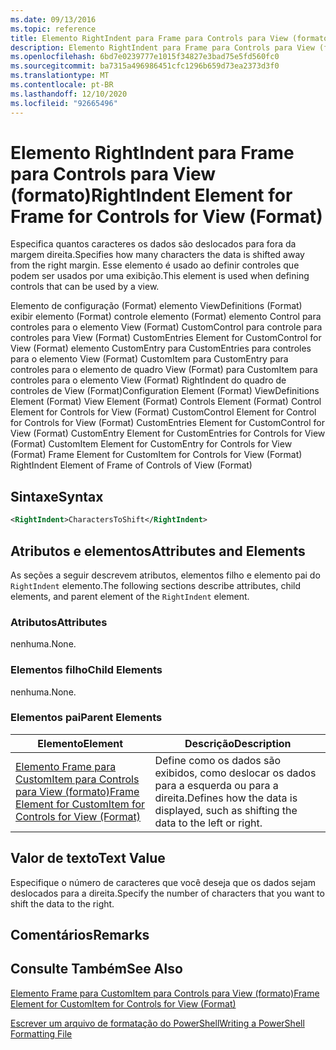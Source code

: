 ```yaml
---
ms.date: 09/13/2016
ms.topic: reference
title: Elemento RightIndent para Frame para Controls para View (formato)
description: Elemento RightIndent para Frame para Controls para View (formato)
ms.openlocfilehash: 6bd7e0239777e1015f34827e3bad75e5fd560fc0
ms.sourcegitcommit: ba7315a496986451cfc1296b659d73ea2373d3f0
ms.translationtype: MT
ms.contentlocale: pt-BR
ms.lasthandoff: 12/10/2020
ms.locfileid: "92665496"
---
```

# <a name="rightindent-element-for-frame-for-controls-for-view-format"></a><span data-ttu-id="bed56-103">Elemento RightIndent para Frame para Controls para View (formato)</span><span class="sxs-lookup"><span data-stu-id="bed56-103">RightIndent Element for Frame for Controls for View (Format)</span></span>

<span data-ttu-id="bed56-104">Especifica quantos caracteres os dados são deslocados para fora da margem direita.</span><span class="sxs-lookup"><span data-stu-id="bed56-104">Specifies how many characters the data is shifted away from the right margin.</span></span> <span data-ttu-id="bed56-105">Esse elemento é usado ao definir controles que podem ser usados por uma exibição.</span><span class="sxs-lookup"><span data-stu-id="bed56-105">This element is used when defining controls that can be used by a view.</span></span>

<span data-ttu-id="bed56-106">Elemento de configuração (Format) elemento ViewDefinitions (Format) exibir elemento (Format) controle elemento (Format) elemento Control para controles para o elemento View (Format) CustomControl para controle para controles para View (Format) CustomEntries Element for CustomControl for View (Format) elemento CustomEntry para CustomEntries para controles para o elemento View (Format) CustomItem para CustomEntry para controles para o elemento de quadro View (Format) para CustomItem para controles para o elemento View (Format) RightIndent do quadro de controles de View (Format)</span><span class="sxs-lookup"><span data-stu-id="bed56-106">Configuration Element (Format) ViewDefinitions Element (Format) View Element (Format) Controls Element (Format) Control Element for Controls for View (Format) CustomControl Element for Control for Controls for View (Format) CustomEntries Element for CustomControl for View (Format) CustomEntry Element for CustomEntries for Controls for View (Format) CustomItem Element for CustomEntry for Controls for View (Format) Frame Element for CustomItem for Controls for View (Format) RightIndent Element of Frame of Controls of View (Format)</span></span>

## <a name="syntax"></a><span data-ttu-id="bed56-107">Sintaxe</span><span class="sxs-lookup"><span data-stu-id="bed56-107">Syntax</span></span>

```xml
<RightIndent>CharactersToShift</RightIndent>
```

## <a name="attributes-and-elements"></a><span data-ttu-id="bed56-108">Atributos e elementos</span><span class="sxs-lookup"><span data-stu-id="bed56-108">Attributes and Elements</span></span>

<span data-ttu-id="bed56-109">As seções a seguir descrevem atributos, elementos filho e elemento pai do `RightIndent` elemento.</span><span class="sxs-lookup"><span data-stu-id="bed56-109">The following sections describe attributes, child elements, and parent element of the `RightIndent` element.</span></span>

### <a name="attributes"></a><span data-ttu-id="bed56-110">Atributos</span><span class="sxs-lookup"><span data-stu-id="bed56-110">Attributes</span></span>

<span data-ttu-id="bed56-111">nenhuma.</span><span class="sxs-lookup"><span data-stu-id="bed56-111">None.</span></span>

### <a name="child-elements"></a><span data-ttu-id="bed56-112">Elementos filho</span><span class="sxs-lookup"><span data-stu-id="bed56-112">Child Elements</span></span>

<span data-ttu-id="bed56-113">nenhuma.</span><span class="sxs-lookup"><span data-stu-id="bed56-113">None.</span></span>

### <a name="parent-elements"></a><span data-ttu-id="bed56-114">Elementos pai</span><span class="sxs-lookup"><span data-stu-id="bed56-114">Parent Elements</span></span>

|<span data-ttu-id="bed56-115">Elemento</span><span class="sxs-lookup"><span data-stu-id="bed56-115">Element</span></span>|<span data-ttu-id="bed56-116">Descrição</span><span class="sxs-lookup"><span data-stu-id="bed56-116">Description</span></span>|
|-------------|-----------------|
|[<span data-ttu-id="bed56-117">Elemento Frame para CustomItem para Controls para View (formato)</span><span class="sxs-lookup"><span data-stu-id="bed56-117">Frame Element for CustomItem for Controls for View (Format)</span></span>](./frame-element-for-customitem-for-controls-for-view-format.md)|<span data-ttu-id="bed56-118">Define como os dados são exibidos, como deslocar os dados para a esquerda ou para a direita.</span><span class="sxs-lookup"><span data-stu-id="bed56-118">Defines how the data is displayed, such as shifting the data to the left or right.</span></span>|

## <a name="text-value"></a><span data-ttu-id="bed56-119">Valor de texto</span><span class="sxs-lookup"><span data-stu-id="bed56-119">Text Value</span></span>

<span data-ttu-id="bed56-120">Especifique o número de caracteres que você deseja que os dados sejam deslocados para a direita.</span><span class="sxs-lookup"><span data-stu-id="bed56-120">Specify the number of characters that you want to shift the data to the right.</span></span>

## <a name="remarks"></a><span data-ttu-id="bed56-121">Comentários</span><span class="sxs-lookup"><span data-stu-id="bed56-121">Remarks</span></span>

## <a name="see-also"></a><span data-ttu-id="bed56-122">Consulte Também</span><span class="sxs-lookup"><span data-stu-id="bed56-122">See Also</span></span>

[<span data-ttu-id="bed56-123">Elemento Frame para CustomItem para Controls para View (formato)</span><span class="sxs-lookup"><span data-stu-id="bed56-123">Frame Element for CustomItem for Controls for View (Format)</span></span>](./frame-element-for-customitem-for-controls-for-view-format.md)

[<span data-ttu-id="bed56-124">Escrever um arquivo de formatação do PowerShell</span><span class="sxs-lookup"><span data-stu-id="bed56-124">Writing a PowerShell Formatting File</span></span>](./writing-a-powershell-formatting-file.md)
